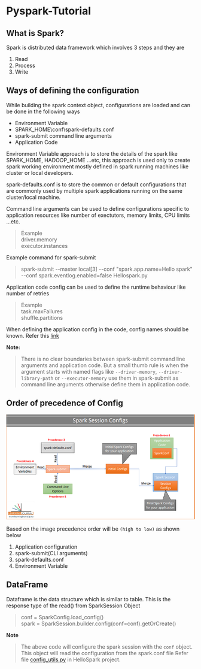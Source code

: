 # Pyspark-Tutorial

## What is Spark?
  
  Spark is distributed data framework which involves 3 steps and they are

1. Read
2. Process
3. Write


## Ways of defining the configuration

While building the spark context object, configurations are loaded and can be done in the following ways 

   * Environment Variable
   * SPARK_HOME\conf\spark-defaults.conf
   * spark-submit command line arguments
   * Application Code

Environment Variable approach is to store the details of the spark like SPARK_HOME, HADOOP_HOME ...etc, this approach is
used only to create spark working environment mostly defined in spark running machines like cluster or local developers.

spark-defaults.conf is to store the common or default configurations that are commonly used by multiple spark 
applications running on the same cluster/local machine.

Command line arguments can be used to define configurations specific to application resources like number of exectutors, 
memory limits, CPU limits ...etc.
> Example <br> driver.memory <br> executor.instances

Example command for spark-submit
> spark-submit --master local[3] --conf "spark.app.name=Hello spark" --conf spark.eventlog.enabled=false Hellospark.py

Application code config can be used to define the runtime behaviour like number of retries
> Example <br> task.maxFailures <br> shuffle.partitions

When defining the application config in the code, config names should be known. Refer this 
<a href="https://spark.apache.org/docs/latest/configuration.html#application-properties"> link </a> 

**Note:**
> There is no clear boundaries between spark-submit command line arguments and application code. But a small thumb rule is
> when the argument starts with named flags like `--driver-memory`, `--driver-library-path` or `--executor-memory` use 
> them in spark-submit as command line arguments otherwise define them in application code.  


## Order of precedence of Config

![Order of Precedence.png](images/img.png)

Based on the image precedence order will be `(high to low)` as shown below

1. Application configuration
2. spark-submit(CLI arguments)
3. spark-defaults.conf
4. Environment Variable

## DataFrame
Dataframe is the data structure which is similar to table. This is the response type of the read() from SparkSession 
Object

> conf = SparkConfig.load_config() <br>
> spark = SparkSession.builder.config(conf=conf).getOrCreate()

**Note** <br>
> The above code will configure the spark session with the `conf` object. This object will read the configuration 
> from the spark.conf file Refer file [config_utils.py](HelloSpark/src/lib/config_utils.py) in HelloSpark project.
